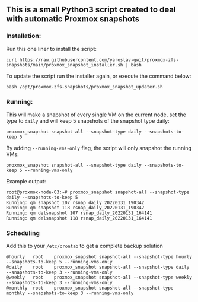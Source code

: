 ## This is a small Python3 script created to deal with automatic Proxmox snapshots
### Installation:
Run this one liner to install the script:
```
curl https://raw.githubusercontent.com/yaroslav-gwit/proxmox-zfs-snapshots/main/proxmox_snapshot_installer.sh | bash 
```
To update the script run the installer again, or execute the command below:
```
bash /opt/proxmox-zfs-snapshots/proxmox_snapshot_updater.sh
```
### Running:
This will make a snapshot of every single VM on the current node, set the type to `daily` and will keep 5 snapshots of the snapshot type daily:
```
proxmox_snapshot snapshot-all --snapshot-type daily --snapshots-to-keep 5
```
By adding `--running-vms-only` flag, the script will only snapshot the running VMs:
```
proxmox_snapshot snapshot-all --snapshot-type daily --snapshots-to-keep 5 --running-vms-only
```

Example output:
```
root@proxmox-node-03:~# proxmox_snapshot snapshot-all --snapshot-type daily --snapshots-to-keep 5
Running: qm snapshot 107 rsnap_daily_20220131_190342
Running: qm snapshot 118 rsnap_daily_20220131_190342
Running: qm delsnapshot 107 rsnap_daily_20220131_164141
Running: qm delsnapshot 118 rsnap_daily_20220131_164141
```

### Scheduling
Add this to your `/etc/crontab` to get a complete backup solution
```
@hourly   root    proxmox_snapshot snapshot-all --snapshot-type hourly --snapshots-to-keep 5 --running-vms-only
@daily    root    proxmox_snapshot snapshot-all --snapshot-type daily --snapshots-to-keep 3 --running-vms-only
@weekly   root    proxmox_snapshot snapshot-all --snapshot-type weekly --snapshots-to-keep 3 --running-vms-only
@monthly  root    proxmox_snapshot snapshot-all --snapshot-type monthly --snapshots-to-keep 3 --running-vms-only
```
